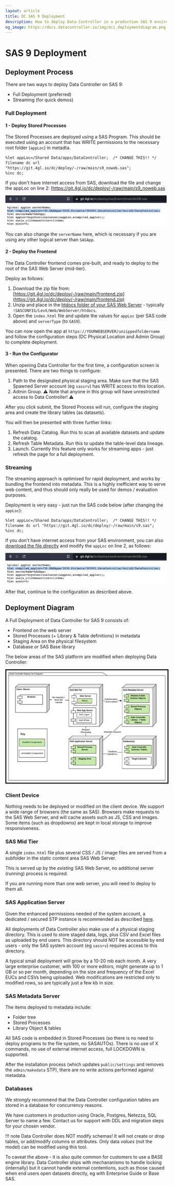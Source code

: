 ```yaml
---
layout: article
title: DC SAS 9 Deployment
description: How to deploy Data Controller in a production SAS 9 environment
og_image: https://docs.datacontroller.io/img/dci_deploymentdiagram.png
---
```


# SAS 9 Deployment

## Deployment Process

There are two ways to deploy Data Controller on SAS 9:

* Full Deployment (preferred)
* Streaming (for quick demos)

### Full Deployment

#### 1 - Deploy Stored Processes

The Stored Processes are deployed using a SAS Program.  This should be executed using an account that has WRITE permissions to the necessary root folder (`appLoc`) in metadta.

```sas
%let appLoc=/Shared Data/apps/DataController;  /* CHANGE THIS!! */
filename dc url "https://git.4gl.io/dc/deploy/-/raw/main/s9_noweb.sas";
%inc dc;
```

If you don't have internet access from SAS, download the file and change the appLoc on line 2:  [https://git.4gl.io/dc/deploy/-/raw/main/s9_noweb.sas

![](img/sas9_apploc.png)

You can also change the `serverName` here, which is necessary if you are using any other logical server than `SASApp`.

#### 2 - Deploy the Frontend

The Data Controller frontend comes pre-built, and ready to deploy to the root of the SAS Web Server (mid-tier).

Deploy as follows:

1.  Download the zip file from: [https://git.4gl.io/dc/deploy/-/raw/main/frontend.zip](https://git.4gl.io/dc/deploy/-/raw/main/frontend.zip)
2. Unzip and place in the [htdocs folder of your SAS Web Server](https://sasjs.io/frontend-deployment/#sas9-deploy) - typically `!SASCONFIG/LevX/Web/WebServer/htdocs`.
3. Open the `index.html` file and update the values for `appLoc` (per SAS code above) and `serverType` (to `SAS9`).

You can now open the app at `https://YOURWEBSERVER/unzippedfoldername` and follow the configuration steps (DC Physical Location and Admin Group) to complete deployment.

#### 3 - Run the Configurator

When opening Data Controller for the first time, a configuration screen is presented.  There are two things to configure:

1. Path to the designated physical staging area. Make sure that the SAS Spawned Server account (eg `sassrv`) has WRITE access to this location.
2. Admin Group. ⚠️ Note that anyone in this group will have unrestricted access to Data Controller! ⚠️


After you click submit, the Stored Process will run, configure the staging area and create the library tables (as datasets).

You will then be presented with three further links:

1. Refresh Data Catalog.  Run this to scan all available datasets and update the catalog.
2. Refresh Table Metadata.  Run this to update the table-level data lineage.
3. Launch.  Currently this feature only works for streaming apps - just refresh the page for a full deployment.



### Streaming

The streaming approach is optimised for rapid deployment, and works by bundling the frontend into metadata. This is a highly inefficient way to serve web content, and thus should only really be used for demos / evaluation purposes.

Deployment is very easy - just run the SAS code below (after changing the `appLoc`):

```sas
%let appLoc=/Shared Data/apps/DataController;  /* CHANGE THIS!! */
filename dc url "https://git.4gl.io/dc/deploy/-/raw/main/s9.sas";
%inc dc;
```

If you don't have internet access from your SAS environment, you can also [download the file directly](https://git.4gl.io/dc/deploy/-/raw/main/s9.sas) and modify the `appLoc` on line 2, as follows:

![](img/sas9_apploc.png)

After that, continue to the configuration as described above.

## Deployment Diagram

A Full Deployment of Data Controller for SAS 9 consists of:

* Frontend on the web server
* Stored Processes (+ Library & Table definitions) in metadata
* Staging Area on the physical filesystem
* Database _or_ SAS Base library

The below areas of the SAS platform are modified when deploying Data Controller:

<img src="img/dci_deploymentdiagram.svg" height="350" style="border:3px solid black" >

### Client Device

Nothing needs to be deployed or modified on the client device.  We support a wide range of browsers (the same as SAS).  Browsers make requests to the SAS Web Server, and will cache assets such as JS, CSS and images.  Some items (such as dropdowns) are kept in local storage to improve responsiveness.

### SAS Mid Tier

A single `index.html` file plus several CSS / JS / image files are served from a subfolder in the static content area SAS Web Server.

This is served up by the _existing_ SAS Web Server, no additional server (running) process is required.

If you are running more than one web server, you will need to deploy to them all.


### SAS Application Server

Given the enhanced permissions needed of the system account, a dedicated / secured STP instance is recommended as described [here](/dci-stpinstance).

All deployments of Data Controller also make use of a physical staging directory.  This is used to store staged data, logs, plus CSV and Excel files as uploaded by end users.  This directory should NOT be accessible by end users - only the SAS system account (eg `sassrv`) requires access to this directory.

A typical small deployment will grow by a 10-20 mb each month.  A very large enterprise customer, with 100 or more editors, might generate up to 1 GB or so per month, depending on the size and frequency of the Excel EUCs and CSVs being uploaded.  Web modifications are restricted only to modified rows, so are typically just a few kb in size.


### SAS Metadata Server

The items deployed to metadata include:

 * Folder tree
 * Stored Processes
 * Library Object & tables

 All SAS code is embedded in Stored Processes (so there is no need to deploy programs to the file system, no SASAUTOs).  There is no use of X commands, no use of external internet access, full LOCKDOWN is supported.

 After the installation process (which updates `public/settings` and removes the `admin/makedata` STP), there are no write actions performed against metadata.

### Databases

We strongly recommend that the Data Controller configuration tables are stored in a database for concurrency reasons.

We have customers in production using Oracle, Postgres, Netezza, SQL Server to name a few.  Contact us for support with DDL and migration steps for your chosen vendor.

!!! note
    Data Controller does NOT modify schemas! It will not create or drop tables, or add/modify columns or attributes.  Only data _values_ (not the model) can be modified using this tool.

To caveat the above - it is also quite common for customers to use a BASE engine library.  Data Controller ships with mechananisms to handle locking (internally) but it cannot handle external contentions, such as those caused when end users open datasets directly, eg with Enterprise Guide or Base SAS.
